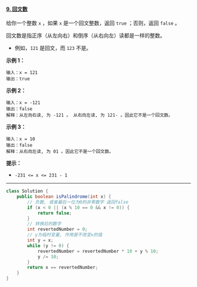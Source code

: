 #### [9. 回文数](https://leetcode-cn.com/problems/palindrome-number/)

给你一个整数 `x` ，如果 `x` 是一个回文整数，返回 `true` ；否则，返回 `false` 。

回文数是指正序（从左向右）和倒序（从右向左）读都是一样的整数。

- 例如，`121` 是回文，而 `123` 不是。

**示例 1：**

```
输入：x = 121
输出：true
```

**示例 2：**

```
输入：x = -121
输出：false
解释：从左向右读, 为 -121 。 从右向左读, 为 121- 。因此它不是一个回文数。
```

**示例 3：**

```
输入：x = 10
输出：false
解释：从右向左读, 为 01 。因此它不是一个回文数。
```

**提示：**

- `-231 <= x <= 231 - 1`

------

```java
class Solution {
    public boolean isPalindrome(int x) {
        // 负数, 或者最后一位为0的非零数字 返回false
        if (x < 0 || (x % 10 == 0 && x != 0)) {
            return false;
        }
        // 转换后的数字
        int revertedNumber = 0;
        // y为临时变量, 作用是不改变x的值
        int y = x;
        while (y != 0) {
            revertedNumber = revertedNumber * 10 + y % 10;
            y /= 10;
        }
        return x == revertedNumber;
    }
}
```

